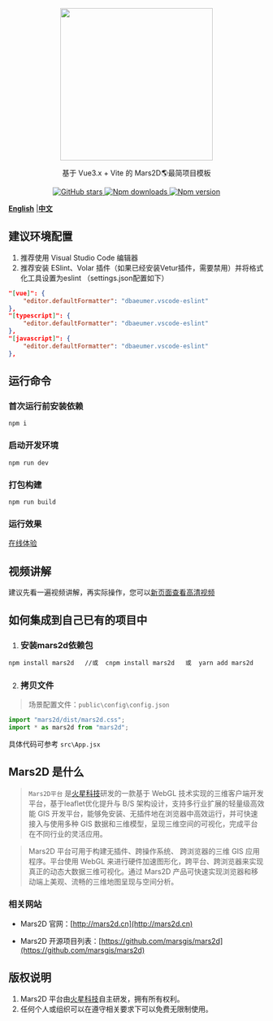 <p align="center">
<img src="http://mars2d.cn/logo.png" width="300px" />
</p>

<p align="center">基于 Vue3.x + Vite 的 Mars2D🌎最简项目模板</p>


<p align="center">
<a target="_black" href="https://github.com/marsgis/mars2d">
<img alt="GitHub stars" src="https://img.shields.io/github/stars/marsgis/mars2d?style=flat&logo=github">
</a>
<a target="_black" href="https://www.npmjs.com/package/mars2d">
<img alt="Npm downloads" src="https://img.shields.io/npm/dt/mars2d?style=flat&logo=npm">
</a>
<a target="_black" href="https://www.npmjs.com/package/mars2d">
<img alt="Npm version" src="https://img.shields.io/npm/v/mars2d.svg?style=flat&logo=npm&label=version"/>
</a>
</p>

 [**English**](./README_EN.md) |[**中文**](./README.md) 


## 建议环境配置

1. 推荐使用 Visual Studio Code 编辑器
2. 推荐安装 ESlint、Volar 插件（如果已经安装Vetur插件，需要禁用）并将格式化工具设置为eslint （settings.json配置如下）

```json
"[vue]": {
    "editor.defaultFormatter": "dbaeumer.vscode-eslint"
},
"[typescript]": {
    "editor.defaultFormatter": "dbaeumer.vscode-eslint"
},
"[javascript]": {
    "editor.defaultFormatter": "dbaeumer.vscode-eslint"
},
```

## 运行命令

### 首次运行前安装依赖

```
npm i
```

### 启动开发环境

```
npm run dev
```

### 打包构建

```
npm run build
```

### 运行效果 
 [在线体验](http://marsgis.gitee.io/mars2d-es5-template/)  
 
 ## 视频讲解

建议先看一遍视频讲解，再实际操作，您可以[新页面查看高清视频](https://www.bilibili.com/video/BV1nZ4y1b7W7/)



## 如何集成到自己已有的项目中
 
1. ### 安装mars2d依赖包
```bash
npm install mars2d   //或  cnpm install mars2d   或  yarn add mars2d
```

2. ### 拷贝文件
 > 场景配置文件：`public\config\config.json`

```javascript
import "mars2d/dist/mars2d.css";
import * as mars2d from "mars2d";
```

具体代码可参考 `src\App.jsx`
 
## Mars2D 是什么

> `Mars2D平台` 是[火星科技](http://marsgis.cn/)研发的一款基于 WebGL 技术实现的三维客户端开发平台，基于leaflet优化提升与 B/S 架构设计，支持多行业扩展的轻量级高效能 GIS 开发平台，能够免安装、无插件地在浏览器中高效运行，并可快速接入与使用多种 GIS 数据和三维模型，呈现三维空间的可视化，完成平台在不同行业的灵活应用。

> Mars2D 平台可用于构建无插件、跨操作系统、 跨浏览器的三维 GIS 应用程序。平台使用 WebGL 来进行硬件加速图形化，跨平台、跨浏览器来实现真正的动态大数据三维可视化。通过 Mars2D 产品可快速实现浏览器和移动端上美观、流畅的三维地图呈现与空间分析。

### 相关网站

- Mars2D 官网：[http://mars2d.cn](http://mars2d.cn)

- Mars2D 开源项目列表：[https://github.com/marsgis/mars2d](https://github.com/marsgis/mars2d)

## 版权说明

1. Mars2D 平台由[火星科技](http://marsgis.cn/)自主研发，拥有所有权利。
2. 任何个人或组织可以在遵守相关要求下可以免费无限制使用。

